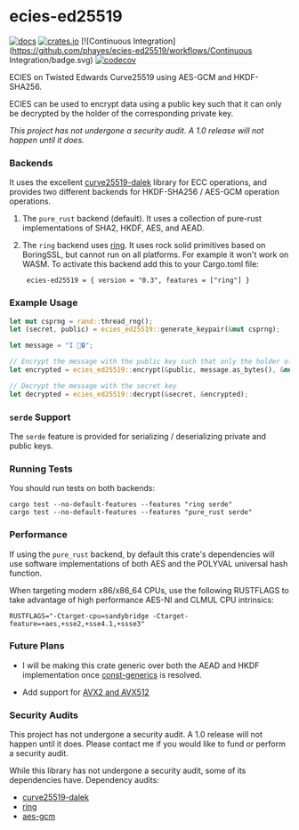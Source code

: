 # ecies-ed25519
[![docs](https://docs.rs/ecies-ed25519/badge.svg)](https://docs.rs/ecies-ed25519)
[![crates.io](https://meritbadge.herokuapp.com/ecies-ed25519)](https://crates.io/crates/ecies-ed25519)
[![Continuous Integration](https://github.com/phayes/ecies-ed25519/workflows/Continuous Integration/badge.svg)
[![codecov](https://codecov.io/gh/phayes/ecies-ed25519/branch/master/graph/badge.svg)](https://codecov.io/gh/phayes/ecies-ed25519)


ECIES on Twisted Edwards Curve25519 using AES-GCM and HKDF-SHA256.

ECIES can be used to encrypt data using a public key such that it can only be decrypted by the holder of the corresponding private key. 

*This project has not undergone a security audit. A 1.0 release will not happen until it does.*


### Backends

It uses the excellent [curve25519-dalek](https://github.com/dalek-cryptography/curve25519-dalek) library for ECC operations, and provides two different backends for HKDF-SHA256 / AES-GCM operation operations. 
    
1. The `pure_rust` backend (default). 
   It uses a collection of  pure-rust implementations of SHA2, HKDF, AES, and AEAD.

2. The `ring` backend uses [ring](https://github.com/briansmith/ring).  It uses rock solid primitives based on BoringSSL, but cannot run on all platforms. For example it won't work on WASM. To activate this backend add this to your Cargo.toml file: 

   ` ecies-ed25519 = { version = "0.3", features = ["ring"] }`

### Example Usage
```rust
let mut csprng = rand::thread_rng();
let (secret, public) = ecies_ed25519::generate_keypair(&mut csprng);

let message = "I 💖🔒";

// Encrypt the message with the public key such that only the holder of the secret key can decrypt.
let encrypted = ecies_ed25519::encrypt(&public, message.as_bytes(), &mut csprng).unwrap();

// Decrypt the message with the secret key
let decrypted = ecies_ed25519::decrypt(&secret, &encrypted);
```

### `serde` Support

The `serde` feature is provided for serializing / deserializing private and public keys.


### Running Tests

You should run tests on both backends:
```
cargo test --no-default-features --features "ring serde"
cargo test --no-default-features --features "pure_rust serde"
```

### Performance

If using the `pure_rust` backend, by default this crate's dependencies will use software implementations of both AES and the POLYVAL universal hash function.

When targeting modern x86/x86_64 CPUs, use the following RUSTFLAGS to take advantage of high performance AES-NI and CLMUL CPU intrinsics:
```
RUSTFLAGS="-Ctarget-cpu=sandybridge -Ctarget-feature=+aes,+sse2,+sse4.1,+ssse3"
```

### Future Plans

 - I will be making this crate generic over both the AEAD and HKDF implementation once [const-generics](https://github.com/rust-lang/rust/issues/44580) is resolved.
 
 - Add support for [AVX2 and AVX512](https://github.com/dalek-cryptography/curve25519-dalek#backends-and-features)
 
 
 ### Security Audits
 
This project has not undergone a security audit. A 1.0 release will not happen until it does. Please contact me if you would like to fund or perform a security audit. 

While this library has not undergone a security audit, some of its dependencies have. Dependency audits:
   - [curve25519-dalek](https://blog.quarkslab.com/resources/2019-08-26-audit-dalek-libraries/19-06-594-REP.pdf)
   - [ring](https://github.com/ctz/rustls/raw/master/audit/TLS-01-report.pdf)
   - [aes-gcm](https://research.nccgroup.com/wp-content/uploads/2020/02/NCC_Group_MobileCoin_RustCrypto_AESGCM_ChaCha20Poly1305_Implementation_Review_2020-02-12_v1.0.pdf)


   
